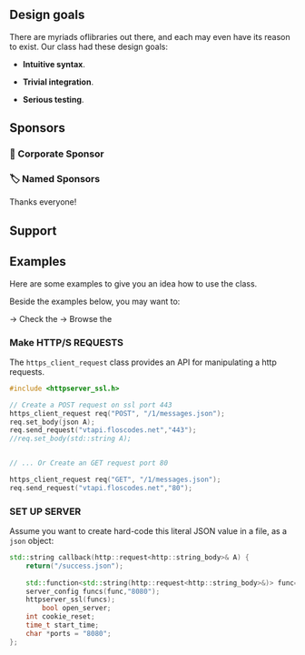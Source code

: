 

## Design goals

There are myriads oflibraries out there, and each may even have its reason to exist. Our class had these design goals:

- **Intuitive syntax**. 

- **Trivial integration**. 

- **Serious testing**. 

## Sponsors



### :office: Corporate Sponsor


### :label: Named Sponsors

Thanks everyone!

## Support

## Examples

Here are some examples to give you an idea how to use the class.

Beside the examples below, you may want to:

→ Check the
→ Browse the

### Make HTTP/S REQUESTS

The `https_client_request` class provides an API for manipulating a http requests.

```cpp
#include <httpserver_ssl.h>

// Create a POST request on ssl port 443
https_client_request req("POST", "/1/messages.json");
req.set_body(json A);
req.send_request("vtapi.floscodes.net","443");
//req.set_body(std::string A);


// ... Or Create an GET request port 80

https_client_request req("GET", "/1/messages.json");
req.send_request("vtapi.floscodes.net","80");
```

### SET UP SERVER

Assume you want to create hard-code this literal JSON value in a file, as a `json` object:

```cpp
std::string callback(http::request<http::string_body>& A) {
    return("/success.json");
    
    std::function<std::string(http::request<http::string_body>&)> func=callback;
    server_config funcs(func,"8080");
    httpserver_ssl(funcs);
        bool open_server;
    int cookie_reset;
    time_t start_time;
    char *ports = "8080";
};

```
